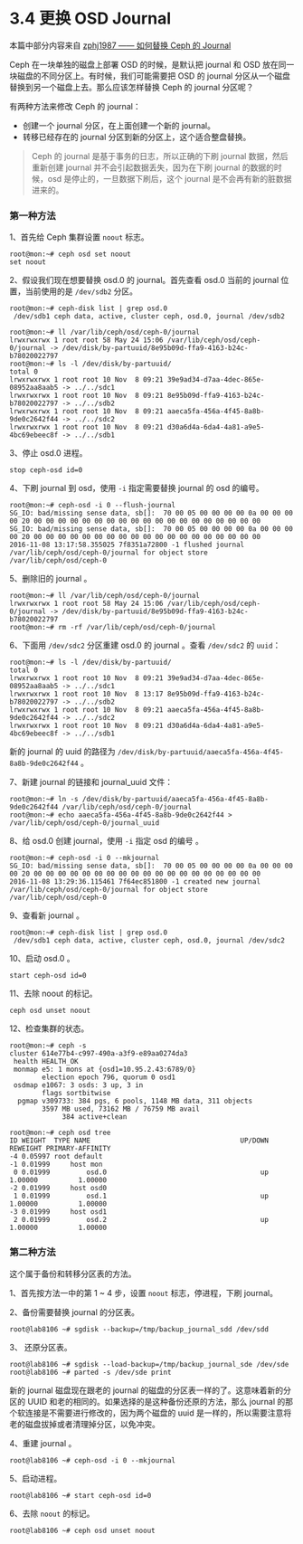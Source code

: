 # 3.4 更换 OSD Journal

本篇中部分内容来自 [zphj1987 —— 如何替换 Ceph 的 Journal](http://www.zphj1987.com/2016/07/26/如何替换Ceph的Journal/)

Ceph 在一块单独的磁盘上部署 OSD 的时候，是默认把 journal 和 OSD 放在同一块磁盘的不同分区上。有时候，我们可能需要把 OSD 的 journal 分区从一个磁盘替换到另一个磁盘上去。那么应该怎样替换 Ceph 的 journal 分区呢？

有两种方法来修改 Ceph 的 journal：

- 创建一个 journal 分区，在上面创建一个新的 journal。
- 转移已经存在的 journal 分区到新的分区上，这个适合整盘替换。

> Ceph 的 journal 是基于事务的日志，所以正确的下刷 journal 数据，然后重新创建 journal 并不会引起数据丢失，因为在下刷 journal 的数据的时候，osd 是停止的，一旦数据下刷后，这个 journal 是不会再有新的脏数据进来的。

### 第一种方法

1、首先给 Ceph 集群设置 `noout` 标志。

	root@mon:~# ceph osd set noout
	set noout

2、假设我们现在想要替换 osd.0 的 journal。首先查看 osd.0 当前的 journal 位置，当前使用的是 `/dev/sdb2` 分区。

	root@mon:~# ceph-disk list | grep osd.0
 	 /dev/sdb1 ceph data, active, cluster ceph, osd.0, journal /dev/sdb2

	root@mon:~# ll /var/lib/ceph/osd/ceph-0/journal
	lrwxrwxrwx 1 root root 58 May 24 15:06 /var/lib/ceph/osd/ceph-0/journal -> /dev/disk/by-partuuid/8e95b09d-ffa9-4163-b24c-b78020022797
	root@mon:~# ls -l /dev/disk/by-partuuid/
	total 0
	lrwxrwxrwx 1 root root 10 Nov  8 09:21 39e9ad34-d7aa-4dec-865e-08952aa8aab5 -> ../../sdc1
	lrwxrwxrwx 1 root root 10 Nov  8 09:21 8e95b09d-ffa9-4163-b24c-b78020022797 -> ../../sdb2
	lrwxrwxrwx 1 root root 10 Nov  8 09:21 aaeca5fa-456a-4f45-8a8b-9de0c2642f44 -> ../../sdc2
	lrwxrwxrwx 1 root root 10 Nov  8 09:21 d30a6d4a-6da4-4a81-a9e5-4bc69ebeec8f -> ../../sdb1

3、停止 osd.0 进程。

	stop ceph-osd id=0

4、下刷 journal 到 osd，使用 `-i` 指定需要替换 journal 的 osd 的编号。

	root@mon:~# ceph-osd -i 0 --flush-journal
	SG_IO: bad/missing sense data, sb[]:  70 00 05 00 00 00 00 0a 00 00 00 00 20 00 00 00 00 00 00 00 00 00 00 00 00 00 00 00 00 00 00 00
	SG_IO: bad/missing sense data, sb[]:  70 00 05 00 00 00 00 0a 00 00 00 00 20 00 00 00 00 00 00 00 00 00 00 00 00 00 00 00 00 00 00 00
	2016-11-08 13:17:58.355025 7f8351a72800 -1 flushed journal /var/lib/ceph/osd/ceph-0/journal for object store /var/lib/ceph/osd/ceph-0

5、删除旧的 journal 。

	root@mon:~# ll /var/lib/ceph/osd/ceph-0/journal
	lrwxrwxrwx 1 root root 58 May 24 15:06 /var/lib/ceph/osd/ceph-0/journal -> /dev/disk/by-partuuid/8e95b09d-ffa9-4163-b24c-b78020022797
	root@mon:~# rm -rf /var/lib/ceph/osd/ceph-0/journal

6、下面用 `/dev/sdc2` 分区重建 osd.0 的 journal 。查看 `/dev/sdc2` 的 `uuid`：

	root@mon:~# ls -l /dev/disk/by-partuuid/
	total 0
	lrwxrwxrwx 1 root root 10 Nov  8 09:21 39e9ad34-d7aa-4dec-865e-08952aa8aab5 -> ../../sdc1
	lrwxrwxrwx 1 root root 10 Nov  8 13:17 8e95b09d-ffa9-4163-b24c-b78020022797 -> ../../sdb2
	lrwxrwxrwx 1 root root 10 Nov  8 09:21 aaeca5fa-456a-4f45-8a8b-9de0c2642f44 -> ../../sdc2
	lrwxrwxrwx 1 root root 10 Nov  8 09:21 d30a6d4a-6da4-4a81-a9e5-4bc69ebeec8f -> ../../sdb1

新的 journal 的 uuid 的路径为 `/dev/disk/by-partuuid/aaeca5fa-456a-4f45-8a8b-9de0c2642f44` 。

7、新建 journal 的链接和 journal_uuid 文件：

	root@mon:~# ln -s /dev/disk/by-partuuid/aaeca5fa-456a-4f45-8a8b-9de0c2642f44 /var/lib/ceph/osd/ceph-0/journal
	root@mon:~# echo aaeca5fa-456a-4f45-8a8b-9de0c2642f44 > /var/lib/ceph/osd/ceph-0/journal_uuid

8、给 osd.0 创建 journal，使用 `-i` 指定 osd 的编号 。

	root@mon:~# ceph-osd -i 0 --mkjournal
	SG_IO: bad/missing sense data, sb[]:  70 00 05 00 00 00 00 0a 00 00 00 00 20 00 00 00 00 00 00 00 00 00 00 00 00 00 00 00 00 00 00 00
	2016-11-08 13:29:36.115461 7f64ec851800 -1 created new journal /var/lib/ceph/osd/ceph-0/journal for object store /var/lib/ceph/osd/ceph-0

9、查看新 journal 。

	root@mon:~# ceph-disk list | grep osd.0
 	 /dev/sdb1 ceph data, active, cluster ceph, osd.0, journal /dev/sdc2

10、启动 osd.0 。

	start ceph-osd id=0

11、去除 noout 的标记。

	ceph osd unset noout

12、检查集群的状态。

	root@mon:~# ceph -s
    cluster 614e77b4-c997-490a-a3f9-e89aa0274da3
     health HEALTH_OK
     monmap e5: 1 mons at {osd1=10.95.2.43:6789/0}
            election epoch 796, quorum 0 osd1
     osdmap e1067: 3 osds: 3 up, 3 in
            flags sortbitwise
      pgmap v309733: 384 pgs, 6 pools, 1148 MB data, 311 objects
            3597 MB used, 73162 MB / 76759 MB avail
                 384 active+clean

	root@mon:~# ceph osd tree
	ID WEIGHT  TYPE NAME                                     UP/DOWN REWEIGHT PRIMARY-AFFINITY                               
	-4 0.05997 root default                                                                    
	-1 0.01999     host mon                                                                    
	 0 0.01999         osd.0                                      up  1.00000          1.00000 
	-2 0.01999     host osd0                                                                   
	 1 0.01999         osd.1                                      up  1.00000          1.00000 
	-3 0.01999     host osd1                                                                   
	 2 0.01999         osd.2                                      up  1.00000          1.00000

### 第二种方法

这个属于备份和转移分区表的方法。

1、首先按方法一中的第 1 ~ 4 步，设置 `noout` 标志，停进程，下刷 journal。

2、备份需要替换 journal 的分区表。

	root@lab8106 ~# sgdisk --backup=/tmp/backup_journal_sdd /dev/sdd

3、 还原分区表。

	root@lab8106 ~# sgdisk --load-backup=/tmp/backup_journal_sde /dev/sde
	root@lab8106 ~# parted -s /dev/sde print

新的 journal 磁盘现在跟老的 journal 的磁盘的分区表一样的了。这意味着新的分区的 UUID 和老的相同的。如果选择的是这种备份还原的方法，那么 journal 的那个软连接是不需要进行修改的，因为两个磁盘的 uuid 是一样的，所以需要注意将老的磁盘拔掉或者清理掉分区，以免冲突。

4、重建 journal 。

	root@lab8106 ~# ceph-osd -i 0 --mkjournal

5、启动进程。

	root@lab8106 ~# start ceph-osd id=0

6、去除 `noout` 的标记。

	root@lab8106 ~# ceph osd unset noout
